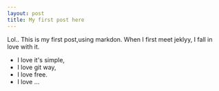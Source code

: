 ```yaml
---
layout: post
title: My first post here
---
```


Lol..
This is my first post,using markdon.
When I first meet jeklyy, I fall in love with it.                           

+ I love it's simple,
+ I love git way,
+ I love free.
+ I love ...
